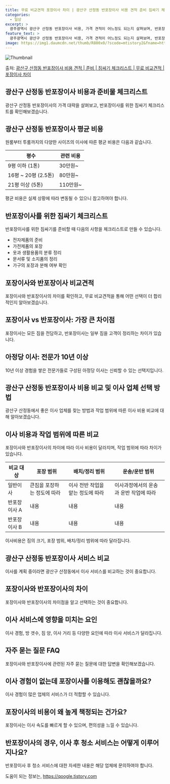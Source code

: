 ```yaml
---
title: 무료 비교견적 포장이사 차이 | 광산구 산정동 반포장이사 비용 견적 준비 짐싸기 체크리스트
categories:
  - 일상
excerpt: >
  광주광역시 광산구 산정동 반포장이사 비용, 가격 견적이 어느정도 되는지 살펴보며, 반포장이사를 준비함에 있어 짐싸기 준비 체크리스트가 무엇인지 보겠습니다. 마지막으로 포장이사와 차이점을 통해 무료 비교견적으로 어떤 것이 더 합리적인 선택인지 공유 드립니다.광산구 산정동 포장이사 견적 샘플 보기 👈 클릭광산구 산정동 포장이사 가격 살펴보기 👈 클릭광산구 산정동 반포장이사 평균 이사 비용평수광산구 산정동 평균 이사 비용원룸 이사9평 이하 (1톤)30만원~투룸/쓰리룸 이사16평 ~ 20평 (2.5톤)80만원~쓰리룸 이사21평 (5톤) ~110만원~우리집 무료 이사견적 받기 👈 클릭포장 vs 반포장: 가장 큰 차이점이사 전반을 담당하는 포장이사와 작은 짐 정리를 고객이 하는 반포장이사의 가장 큰 차이점은 ..
feature_text: >
  광주광역시 광산구 산정동 반포장이사 비용, 가격 견적이 어느정도 되는지 살펴보며, 반포장이사를 준비함에 있어 짐싸기 준비 체크리스트가 무엇인지 보겠습니다. 마지막으로 포장이사와 차이점을 통해 무료 비교견적으로 어떤 것이 더 합리적인 선택인지 공유 드립니다.광산구 산정동 포장이사 견적 샘플 보기 👈 클릭광산구 산정동 포장이사 가격 살펴보기 👈 클릭광산구 산정동 반포장이사 평균 이사 비용평수광산구 산정동 평균 이사 비용원룸 이사9평 이하 (1톤)30만원~투룸/쓰리룸 이사16평 ~ 20평 (2.5톤)80만원~쓰리룸 이사21평 (5톤) ~110만원~우리집 무료 이사견적 받기 👈 클릭포장 vs 반포장: 가장 큰 차이점이사 전반을 담당하는 포장이사와 작은 짐 정리를 고객이 하는 반포장이사의 가장 큰 차이점은 ..
image: https://img1.daumcdn.net/thumb/R800x0/?scode=mtistory2&fname=https%3A%2F%2Fblog.kakaocdn.net%2Fdn%2FsLAbX%2FbtsHbNFopWy%2FUkhMPtXpCadX9x5tgEnAD0%2Fimg.webp
---
```


![Thumbnail](https://img1.daumcdn.net/thumb/R800x0/?scode=mtistory2&fname=https%3A%2F%2Fblog.kakaocdn.net%2Fdn%2FsLAbX%2FbtsHbNFopWy%2FUkhMPtXpCadX9x5tgEnAD0%2Fimg.webp)

<p>출처: <a href="https://qoogle.tistory.com/9502" rel="dofollow">광산구 산정동 반포장이사 비용 견적 | 준비 | 짐싸기 체크리스트 | 무료 비교견적 | 포장이사 차이</a> </p>

## 광산구 산정동 반포장이사 비용과 준비물 체크리스트

광산구 산정동 반포장이사의 가격 대략을 살펴보고, 반포장이사를 위한 짐싸기 체크리스트를 확인해보겠습니다.

## **광산구 산정동 반포장이사 평균 비용**

원룸부터 투룸까지의 다양한 사이즈의 이사에 따른 평균 비용은 다음과 같습니다.

**평수** | **관련 비용**  
---|---  
9평 이하 (1톤) | 30만원~  
16평 ~ 20평 (2.5톤) | 80만원~  
21평 이상 (5톤) | 110만원~  
  
평균 비용은 실제 상황에 따라 변동될 수 있으니 참고하여야 합니다.

## **반포장이사를 위한 짐싸기 체크리스트**

반포장이사를 위한 짐싸기를 준비할 때 다음의 사항을 체크리스트로 만들 수 있습니다.

  * 전자제품의 준비
  * 가전제품의 포장
  * 옷과 생활용품의 분류 정리
  * 문서류 및 소지품의 정리
  * 가구의 포장과 분해 여부 확인

## 포장이사와 반포장이사 비교견적

포장이사와 반포장이사의 차이를 확인하고, 무료 비교견적을 통해 어떤 선택이 더 합리적인지 알아보겠습니다.

## **포장이사 vs 반포장이사: 가장 큰 차이점**

포장이사는 모든 짐을 전담하고, 반포장이사는 일부 짐을 고객이 정리하는 차이가 있습니다.

## **아정당 이사: 전문가 10년 이상**

10년 이상 경험을 쌓은 전문가들로 구성된 아정당 이사는 신뢰할 수 있는 선택지입니다.

## 광산구 산정동 반포장이사 비용 비교 및 이사 업체 선택 방법

광산구 산정동에서 좋은 이사 업체를 찾는 방법과 작업 범위에 따른 이사 비용 비교에 대해 알아보겠습니다.

## **이사 비용과 작업 범위에 따른 비교**

포장이사와 반포장이사의 차이에 따라 이사 비용이 달라지며, 작업 범위에 따라 차이가 있습니다.

**비교 대상** | **포장 범위** | **배치/정리 범위** | **운송/운반 범위**  
---|---|---|---  
일반이사 | 큰짐을 포장하는 정도에 따라 | 이사 전반 작업을 맡는 정도에 따라 | 이사과정에서의 운송과 운반 작업에 따라  
반포장이사 A | 내용 | 내용 | 내용  
반포장이사 B | 내용 | 내용 | 내용  
  
이사비용은 짐의 크기, 포장 범위, 배치/정리 범위에 따라 달라집니다.

## 광산구 산정동 반포장이사 서비스 비교

이사를 계획 중이라면 광산구 산정동에서 이사 서비스를 비교하는 것이 중요합니다.

## **포장이사와 반포장이사의 차이**

포장이사와 반포장이사의 차이점을 알고 선택하는 것이 중요합니다.

## **이사 서비스에 영향을 미치는 요인**

이사 경험, 방 갯수, 짐 양, 이사 거리 등 다양한 요인에 따라 이사 서비스가 달라집니다.

## 자주 묻는 질문 FAQ

포장이사와 반포장이사에 관련된 자주 묻는 질문에 대한 답변을 확인해보겠습니다.

## **이사 경험이 없는데 포장이사를 이용해도 괜찮을까요?**

이사 경험이 많은 업체의 서비스가 더 적합할 수 있습니다.

## **포장이사의 비용이 왜 높게 책정되는 건가요?**

포장이사는 이사 속도를 빠르게 할 수 있으며, 편의성을 느낄 수 있습니다.

## **반포장이사의 경우, 이사 후 청소 서비스는 어떻게 이루어지나요?**

반포장이사 후 청소 서비스에 대한 자세한 내용은 해당 업체에 문의하여야 합니다.



 

도움이 되는 정보는, <a href="https://qoogle.tistory.com" rel="dofollow">https://qoogle.tistory.com</a>


